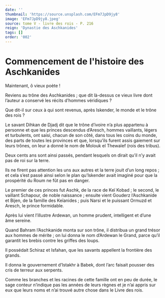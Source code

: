```yaml
---
date: ''
thumbnail: 'https://source.unsplash.com/EFm7JpD9jy8'
image: 'EFm7JpD9jy8.jpeg'
source: tome V - livre des rois - P. 216
reign: 'Dynastie des Aschkanides'
tags: []
order: '002'
---
```


# Commencement de l'histoire des Aschkanides

Maintenant, ô vieux poète !

Reviens au trône des Aschkanides ; que dit là-dessus ce vieux livre dont l’auteur a conservé les récits d’hommes véridiques ?

Que dit-il sur ceux à qui sont revenus, après Iskender, le monde et le trône des rois ?

Le savant Dihkan de Djadj dit que le trône d’ivoire n’a plus appartenu à personne et que les princes descendus d’Aresch, hommes vaillants, légers et turbulents, ont saisi, chacun de son côté, dans tous les coins du monde, des parts de toutes les provinces et que, lorsqu’ils furent assis gaiement sur leurs trônes, on leur a donné le nom de Molouk el Thewaïef (rois des tribus).

Deux cents ans sont ainsi passés, pendant lesquels on dirait qu’il n’y avait pas de roi sur la terre.

Ils ne firent pas attention les uns aux autres et la terre jouit d’un long repos ; et cela s’est passé ainsi selon le plan qu’Iskender avait imaginé pour que la prospérité du Roum ne fût pas en danger.

Le premier de ces princes fut Aschk, de la race de Keï Kobad ; le second, le vaillant Schapour, de noble naissance ; ensuite vient Gouderz l’Aschkanide et Bijen, de la famille des Keïanides ; puis Narsi et le puissant Ormuzd et Aresch, le prince formidable.

Après lui vient l’illustre Ardewan, un homme prudent, intelligent et d’une âme sereine.

Quand Bahram l’Aschkanide monta sur son trône, il distribua un grand trésor aux hommes de mérite ; on lui donna le nom d’Ardewan le Grand, parce qu’il garantit les brebis contre les griffes des loups.

Il possédait Schiraz et Isfahan, que les savants appellent la frontière des grands.

Il donna le gouvernement d’Istakhr à Babek, dont l’arc faisait pousser des cris de terreur aux serpents.

Comme les branches et les racines de cette famille ont en peu de durée, le sage conteur n’indique pas les années de leurs règnes et je n’ai appris sur eux que leurs noms et n’ai trouvé autre chose dans le Livre des rois.
